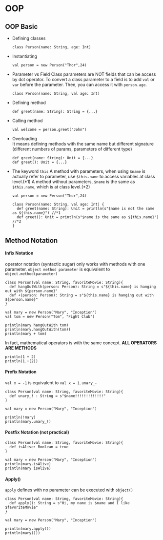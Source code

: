 # OOP

## OOP Basic
- Defining classes
  ```
  class Person(name: String, age: Int)
  ```
  
- Instantiating
  ```
  val person = new Person("Thor",24)
  ```
  
- Parameter vs Field
  Class parameters are NOT fields that can be access by dot operator.
  To convert a class parameter to a field is to add `val` or `var` before the parameter.
  Then, you can access it with `person.age`.
  ```
  class Person(name: String, val age: Int)
  ```
  
- Defining method
  ```
  def greet(name: String): String = {...}
  ```
  
- Calling method
  ```
  val welcome = person.greet("John")
  ```
 
 - Overloading  
  It means defining methods with the same name but different signature (different numbers of params, parameters of different type)
    ```
    def greet(name: String): Unit = {...}
    def greet(): Unit = {...}
    ```

 - The keyword `this`
 A method with parameters, when using `$name` is actually refer to parameter, use `$this.name` to access variables at class level.(*1)
 A method without parameters, `$name` is the same as `$this.name`, which is at class level.(*2)
    ```
    val person = new Person("Thor",24)
    
    class Person(name: String, val age: Int) {
      def greet(name: String): Unit = println(s"$name is not the same as ${this.name}") //*1
      def greet(): Unit = println(s"$name is the same as ${this.name}") //*2
    }
    ```
## Method Notation
#### Infix Notation
  operator notation (syntactic sugar) only works with methods with one parameter.
  `object method parameter` is equivalent to `object.method(parameter)`
  ```
  class Person(val name: String, favoriteMovie: String){
    def hangOutWith(person: Person): String = s"${this.name} is hanging out with ${person.name}"
    def +(person: Person): String = s"${this.name} is hanging out with ${person.name}"
  }

  val mary = new Person("Mary", "Inception")
  val tom = new Person("Tom", "Fight Club")

  println(mary hangOutWith tom)
  println(mary.hangOutWith(tom))
  println(mary + tom)
  ```
  In fact, mathematical operators is with the same concept.
  **ALL OPERATORS ARE METHODS**
  ```
  println(1 + 2)
  println(1.+(2))
  ```

#### Prefix Notation
  `val x = -1` is equivalent to `val x = 1.unary_-`
  ```
  class Person(val name: String, favoriteMovie: String){
    def unary_! : String = s"$name!!!!!!!!!!!!!"
  }

  val mary = new Person("Mary", "Inception")

  println(!mary)
  println(mary.unary_!)
  ```

#### Postfix Notation (not practical)
  ```
  class Person(val name: String, favoriteMovie: String){
    def isAlive: Boolean = true
  }

  val mary = new Person("Mary", "Inception")
  println(mary.isAlive)
  println(mary isAlive)
  ```
 #### Apply()
  `apply` defines with no parameter can be executed with `object()`
  ```
  class Person(val name: String, favoriteMovie: String){
    def apply(): String = s"Hi, my name is $name and I like $favoriteMovie"
  }
 
  val mary = new Person("Mary", "Inception")
 
  println(mary.apply())
  println(mary()))
  ```
 